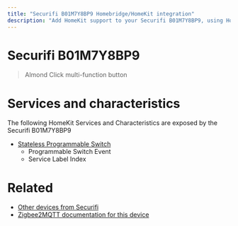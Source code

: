 ```yaml
---
title: "Securifi B01M7Y8BP9 Homebridge/HomeKit integration"
description: "Add HomeKit support to your Securifi B01M7Y8BP9, using Homebridge, Zigbee2MQTT and homebridge-z2m."
---
```

<!---
This file has been GENERATED using src/docgen/docgen.ts
DO NOT EDIT THIS FILE MANUALLY!
-->
# Securifi B01M7Y8BP9
> Almond Click multi-function button


# Services and characteristics
The following HomeKit Services and Characteristics are exposed by
the Securifi B01M7Y8BP9

* [Stateless Programmable Switch](../../action.md)
  * Programmable Switch Event
  * Service Label Index


# Related
* [Other devices from Securifi](../index.md#securifi)
* [Zigbee2MQTT documentation for this device](https://www.zigbee2mqtt.io/devices/B01M7Y8BP9.html)